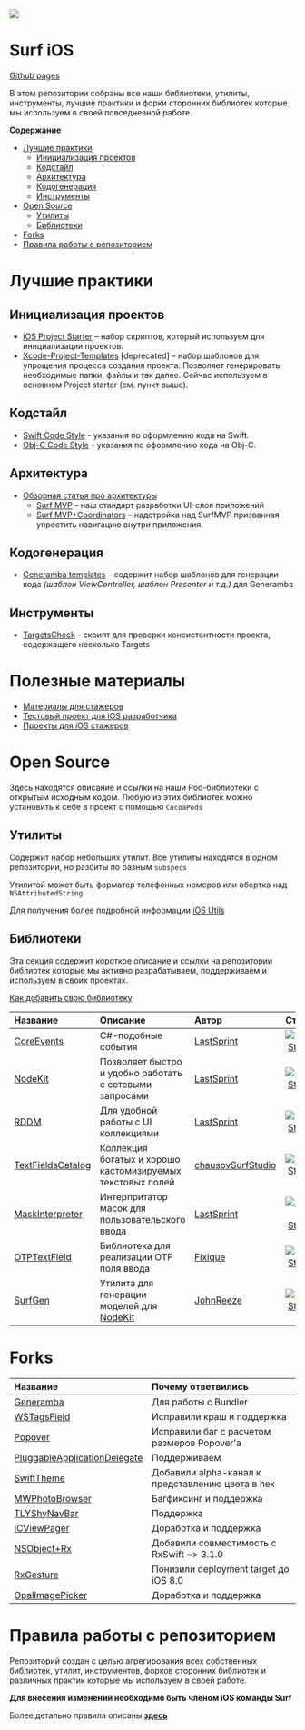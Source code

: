 
<img src="img/ios-department-logo.svg" class="site-logo">

# Surf iOS

[Github pages](https://surfstudio.github.io/Surf-iOS-Developers/)

В этом репозитории собраны все наши библиотеки, утилиты, инструменты, лучшие практики и форки сторонних библиотек которые мы используем в своей повседневной работе.

**Содержание**
- [Лучшие практики](#лучшие-практики)
  - [Инициализация проектов](#инициализация-проектов)
  - [Кодстайл](#кодстайл)
  - [Архитектура](#архитектура)
  - [Кодогенерация](#кодогенерация)
  - [Инструменты](#инструменты)
- [Open Source](#open-source)
  - [Утилиты](#утилиты)
  - [Библиотеки](#библиотеки)
- [Forks](#forks)
- [Правила работы с репозиторием](#правила-работы-с-репозиторием)

# Лучшие практики

## Инициализация проектов

- [iOS Project Starter](https://github.com/surfstudio/iOS-project-starter) – набор скриптов, который используем для инициализации проектов.
- [Xcode-Project-Templates](https://github.com/surfstudio/Xcode-Project-Templates) [deprecated] – набор шаблонов для упрощения процесса создания проекта. Позволяет генерировать необходимые папки, файлы и так далее. Сейчас используем в основном Project starter (см. пункт выше).

## Кодстайл

- [Swift Code Style](https://github.com/surfstudio/SwiftCodestyle) - указания по оформлению кода на Swift.
- [Obj-C Code Style](https://github.com/surfstudio/objective-c-style-guide) - указания по оформлению кода на Obj-C.

## Архитектура

- [Обзорная статья про архитектуры](architectures/Architectures_overview.md)
  - [Surf MVP](architectures/Surf_MVP.md) – наш стандарт разработки UI-слоя приложений
  - [Surf MVP+Coordinators](architectures/Surf_MVP_Coordinators.md) – надстройка над SurfMVP призванная упростить навигацию внутри приложения. 

## Кодогенерация

- [Generamba templates](https://github.com/surfstudio/generamba-templates) – содержит набор шаблонов для генерации кода _(шаблон ViewController, шаблон Presenter и т.д.)_ для Generamba

## Инструменты

- [TargetsCheck](https://github.com/chausovSurfStudio/TargetsCheck) - скрипт для проверки консистентности проекта, содержащего несколько Targets

# Полезные материалы

* [Материалы для стажеров](usefulMaterials/traineeMaterials.md)
* [Тестовый проект для iOS разработчика](usefulMaterials/testProject.md)
* [Проекты для iOS стажеров](https://github.com/surfstudio/iOSSpringSchool2020/blob/master/practice.md#%D1%82%D0%B5%D0%BC%D1%8B)

# Open Source

Здесь находятся описание и ссылки на наши Pod-библиотеки с открытым исходным кодом. 
Любую из этих библиотек можно установить к себе в проект с помощью `CocoaPods`

## Утилиты

Содержит набор небольших утилит. 
Все утилиты находятся в одном репозитории, но разбиты по разным `subspecs`

Утилитой может быть форматер телефонных номеров или обертка над `NSAttributedString`

Для получения более подробной информации [iOS Utils](https://github.com/surfstudio/iOS-Utils)

## Библиотеки

Эта секция содержит короткое описание и ссылки на репозитории библиотек которые мы активно разрабатываем, поддерживаем и используем в своих проектах. 

[Как добавить свою библиотеку](/ADD_NEW_LIB_TUTORIAL.md)

| Название | Описание | Автор | Статус |
| :--- | :--- | :--- | :---: |
| [CoreEvents](https://github.com/surfstudio/CoreEvents) | C#-подобные события | [LastSprint](https://github.com/LastSprint) | [![Build Status](https://travis-ci.org/surfstudio/CoreNetKit.svg?branch=master)](https://travis-ci.org/surfstudio/CoreEvents)
| [NodeKit](https://github.com/surfstudio/NodeKit) | Позволяет быстро и удобно работать с сетевыми запросами | [LastSprint](https://github.com/LastSprint) | [![Build Status](https://travis-ci.org/surfstudio/NodeKit.svg?branch=master)](https://travis-ci.org/surfstudio/NodeKit)
| [RDDM](https://github.com/surfstudio/ReactiveDataDisplayManager) | Для удобной работы с UI коллекциями | [LastSprint](https://github.com/LastSprint) | [![Build Status](https://travis-ci.org/surfstudio/ReactiveDataDisplayManager.svg?branch=master&style=flat)](https://travis-ci.org/surfstudio/ReactiveDataDisplayManager)
| [TextFieldsCatalog](https://github.com/chausovSurfStudio/TextFieldsCatalog) | Коллекция богатых и хорошо кастомизируемых текстовых полей | [chausovSurfStudio](https://github.com/chausovSurfStudio) | [![Build Status](https://travis-ci.org/chausovSurfStudio/TextFieldsCatalog.svg?branch=master&style=flat)](https://travis-ci.org/chausovSurfStudio/TextFieldsCatalog)
| [MaskInterpreter](https://github.com/surfstudio/MaskInterpreter) | Интерпритатор масок для пользовательского ввода | [LastSprint](https://github.com/LastSprint) | [![Actions Status](https://github.com/LastSprint/MaskInterpreter/workflows/CI/badge.svg)](https://github.com/LastSprint/MaskInterpreter/actions)
| [OTPTextField](https://github.com/fixique/OTPTextField) | Библиотека для реализации OTP поля ввода | [Fixique](https://github.com/fixique) | [![Build Status](https://travis-ci.com/fixique/OTPTextField.svg?branch=master)](https://travis-ci.com/fixique/OTPTextField)
| [SurfGen](https://github.com/JohnReeze/SurfGen) | Утилита для генерации моделей для [NodeKit](https://github.com/surfstudio/NodeKit) | [JohnReeze](https://github.com/JohnReeze) | [![Build Status](https://travis-ci.com/JohnReeze/SurfGen.svg?token=ZXokqeDnBGm8WAqyowYA&branch=master)](https://travis-ci.com/JohnReeze/SurfGen)

# Forks

| Название | Почему ответвились |
| :--- | :---- |
| [Generamba](github.com/surfstudio/Generamba) | Для работы с Bundler
| [WSTagsField](https://github.com/surfstudio/WSTagsField) | Исправили краш и поддержка
| [Popover](https://github.com/surfstudio/Popover) | Исправили баг с расчетом размеров Popover'а
| [PluggableApplicationDelegate](https://github.com/surfstudio/PluggableApplicationDelegate)| Поддерживаем |
| [SwiftTheme](https://github.com/surfstudio/SwiftTheme)| Добавили alpha-канал к представлению цвета в hex |
| [MWPhotoBrowser](https://github.com/surfstudio/MWPhotoBrowser)| Багфиксинг и поддержка
| [TLYShyNavBar](https://github.com/surfstudio/TLYShyNavBar) | Поддержка
| [ICViewPager](https://github.com/surfstudio/ICViewPager) | Доработка и поддержка
| [NSObject+Rx](https://github.com/surfstudio/NSObject-Rx) | Добавили совместимость с RxSwift ~> 3.1.0
| [RxGesture](https://github.com/surfstudio/RxGesture) | Понизили deployment target до iOS 8.0
| [OpalImagePicker](https://github.com/surfstudio/OpalImagePicker) | Доработка и поддержка

# Правила работы с репозиторием

Репозиторий создан с целью агрегирования всех собственных библиотек, утилит, инструментов, форков сторонних библиотек и различных практик которые мы используем в своей работе. 

**Для внесения изменений необходимо быть членом iOS команды Surf**

Более детально правила описаны [**здесь**](https://github.com/surfstudio/iOS_Devs/blob/master/CONTRIBUTING.md)
